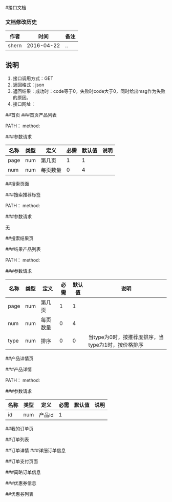 #接口文档


### 文档修改历史

<table>
<thead>
<tr>
<th>作者</th>
<th>时间</th>
<th>备注</th>
</tr>
</thead>
<tbody>
<tr>
<td>shern</td>
<td>2016-04-22</td>
<td>..</td>
</tr>
</tbody>
</table>

## 说明

1.  接口调用方式：GET
3.  返回格式：json
4.  返回结果：成功时：code等于0。失败时code大于0，同时给出msg作为失败的原因。
5.  接口网址：



##首页
###首页产品列表

PATH：
method:

###参数请求

| 名称 		|  类型	 | 定义		|  必需	| 默认值 | 说明
|---------|------|-----|------|------|-----
| page	| num | 第几页 |	1	|  1  |
| num	| num | 每页数量	|	0	|  4	|




##搜索页面

###搜索推荐标签

PATH：
method:

###参数请求

无


##搜索结果页


###结果产品列表

PATH：
method:

###参数请求

| 名称 		|  类型	 | 定义		|  必需	| 默认值 | 说明
|---------|------|-----|------|------|-----
| page	| num | 第几页 |	1	|  1  |
| num	| num | 每页数量	|	0	|  4	|
| type	| num | 排序	|	0	|  0	|当type为0时，按推荐度排序，当type为1时，按价格排序




##产品详情页

###产品详情

PATH：
method:

###参数请求

| 名称 		|  类型	 | 定义		|  必需	| 默认值 | 说明
|---------|------|-----|------|------|-----
| id	| num | 产品id |	1	|    |


##我的订单页


##订单列表


##订单详情
###详细订单信息


##订单支付页面

###简略订单信息

###优惠券信息


##优惠券列表











